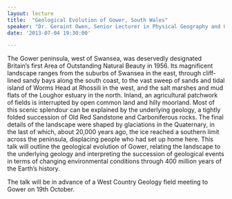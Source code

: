 ```yaml
---
layout: lecture
title:  "Geological Evolution of Gower, South Wales"
speaker: "Dr. Geraint Owen, Senior Lecturer in Physical Geography and Geology, Swansea University"
date: '2013-07-04 19:30:00'

---
```

The Gower peninsula, west of Swansea, was deservedly designated Britain’s first Area of Outstanding Natural Beauty in 1956. Its magnificent landscape ranges from the suburbs of Swansea in the east, through cliff-lined sandy bays along the south coast, to the vast sweep of sands and tidal island of Worms Head at Rhossili in the west, and the salt marshes and mud flats of the Loughor estuary in the north. Inland, an agricultural patchwork of fields is interrupted by open common land and hilly moorland. Most of this scenic splendour can be explained by the underlying geology, a tightly folded succession of Old Red Sandstone and Carboniferous rocks. The final details of the landscape were shaped by glaciations in the Quaternary, in the last of which, about 20,000 years ago, the ice reached a southern limit across the peninsula, displacing people who had set up home here. This talk will outline the geological evolution of Gower, relating the landscape to the underlying geology and interpreting the succession of geological events in terms of changing environmental conditions through 400 million years of the Earth’s history.

The talk will be in advance of a West Country Geology field meeting to Gower on 19th October.